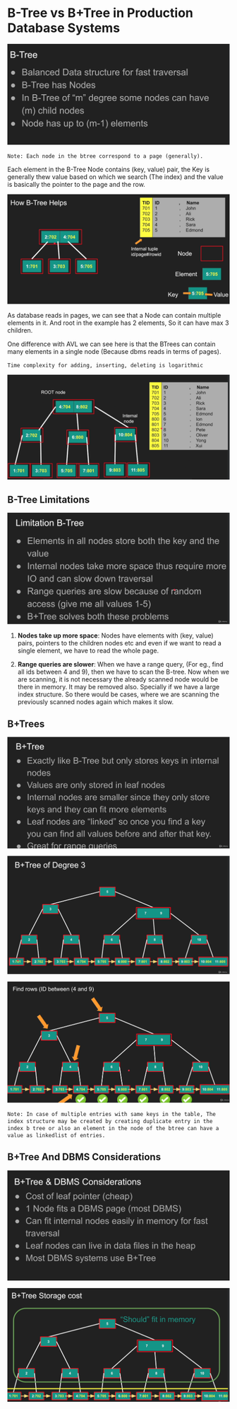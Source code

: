 # B-Tree vs B+Tree in Production Database Systems 

![B-Tree](images/b_tree.png)

```
Note: Each node in the btree correspond to a page (generally).
```

Each element in the B-Tree Node contains (key, value) pair, the Key is generally thew value based on which we search (The index) and the value is basically the pointer to the page and the row.

![how_btree_helps](images/how_btree_helps.png)

As database reads in pages, we can see that a Node can contain multiple elements in it. And root in the example has 2 elements, So it can have max 3 children.

One difference with AVL we can see here is that the BTrees can contain many elements in a single node (Because dbms reads in terms of pages).

```
Time complexity for adding, inserting, deleting is logarithmic
```

![btree_illustration](images/btree_illustration.png)

## B-Tree Limitations
![btree_limitations](images/btree_limitations.png)

1. <b>Nodes take up more space</b>: Nodes have elements with (key, value) pairs, pointers to the children nodes etc and even if we want to read a single element, we have to read the whole page.

2. <b>Range queries are slower</b>: When we have a range query, (For eg., find all ids between 4 and 9), then we have to scan the B-tree. Now when we are scanning, it is not necessary the already scanned node would be there in memory. It may be removed also. Specially if we have a large index structure. So there would be cases, where we are scanning the previously scanned nodes again which makes it slow.

## B+Trees
![B+trees](images/b+tree.png)

![B+trees_illustration](images/B+trees_illustration.png)

![B+trees_range_queries](images/B+trees_range_queries.png)

```
Note: In case of multiple entries with same keys in the table, The index structure may be created by creating duplicate entry in the index b tree or also an element in the node of the btree can have a value as linkedlist of entries. 
```

## B+Tree And DBMS Considerations
![b_tree_and_dbms_consideration](images/b_tree_and_dbms_consideration.png)

![b+tree_storage_cost](images/b+tree_storage_cost.png)